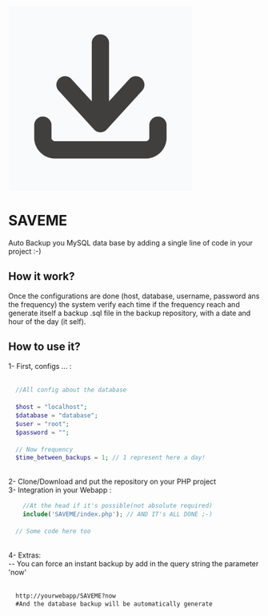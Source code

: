 <img src="logo.jpg"><br>
# SAVEME 
Auto Backup you MySQL data base by adding a single line of code in your project :-)

## How it work?
Once the configurations are done (host, database, username, password ans the frequency) the system verify each time if the frequency reach and generate itself a backup .sql file in the backup repository, with a date and hour of the day (it self).

## How to use it?

 1- First, configs ... :
```php

  //All config about the database
  
  $host = "localhost";
  $database = "database";
  $user = "root";
  $password = "";

  // Now frequency
  $time_between_backups = 1; // 1 represent here a day!
```
<br>
2- Clone/Download and put the repository on your PHP project
<br>
3- Integration in your Webapp :

````php 
    //At the head if it's possible(not absolute required)
    include('SAVEME/index.php'); // AND IT's ALL DONE ;-)

  // Some code here too
````
<br>
4-  Extras: <br>
-- You can force an instant backup by add in the query string the parameter 'now'

```shell

  http://yourwebapp/SAVEME?now
  #And the database backup will be automatically generate 
```